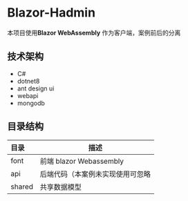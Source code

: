 # Blazor-Hadmin

本项目使用**Blazor  WebAssembly**  作为客户端，案例前后的分离





## 技术架构

- C#
- dotnet8
- ant design ui
- webapi
- mongodb



## 目录结构

| 目录   | 描述                             |
| :----- | -------------------------------- |
| font   | 前端 blazor Webassembly          |
| api    | 后端代码（本案例未实现使用可忽略 |
| shared | 共享数据模型                     |

